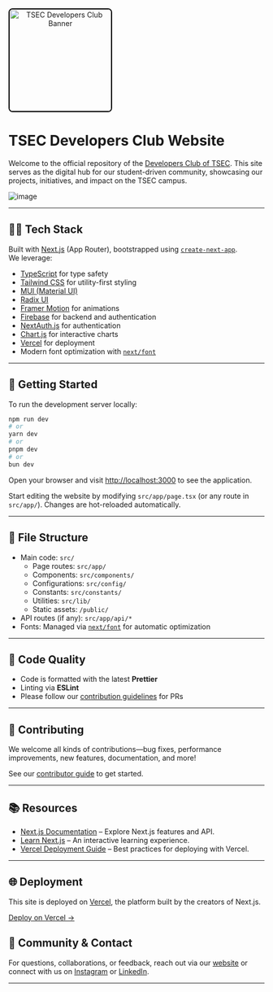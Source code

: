 <div align="center" style="display:inline-block;">
  <img src="./src/public/devsLogo.png" alt="TSEC Developers Club Banner" width="200" style="border:2px solid #000; border-radius:8px;" />
</div>

# TSEC Developers Club Website

Welcome to the official repository of the [Developers Club of TSEC](https://tsecdevsclub.com). This site serves as the digital hub for our student-driven community, showcasing our projects, initiatives, and impact on the TSEC campus.

![image](https://github.com/user-attachments/assets/41776e06-19a4-4bc3-8e4a-34f48080344c)


---


## 🧑‍💻 Tech Stack

Built with [Next.js](https://nextjs.org/) (App Router), bootstrapped using [`create-next-app`](https://github.com/vercel/next.js/tree/canary/packages/create-next-app).  
We leverage:

- [TypeScript](https://www.typescriptlang.org/) for type safety
- [Tailwind CSS](https://tailwindcss.com/) for utility-first styling
- [MUI (Material UI)](https://mui.com/)
- [Radix UI](https://www.radix-ui.com/)
- [Framer Motion](https://www.framer.com/motion/) for animations
- [Firebase](https://firebase.google.com/) for backend and authentication
- [NextAuth.js](https://next-auth.js.org/) for authentication
- [Chart.js](https://www.chartjs.org/) for interactive charts
- [Vercel](https://vercel.com/) for deployment  
- Modern font optimization with [`next/font`](https://nextjs.org/docs/basic-features/font-optimization)

---

## 🚀 Getting Started

To run the development server locally:

```bash
npm run dev
# or
yarn dev
# or
pnpm dev
# or
bun dev
```

Open your browser and visit [http://localhost:3000](http://localhost:3000) to see the application.

Start editing the website by modifying `src/app/page.tsx` (or any route in `src/app/`). Changes are hot-reloaded automatically.

---

## 📁 File Structure

- Main code: `src/`
  - Page routes: `src/app/`
  - Components: `src/components/`
  - Configurations: `src/config/`
  - Constants: `src/constants/`
  - Utilities: `src/lib/`
  - Static assets: `/public/`
- API routes (if any): `src/app/api/*`
- Fonts: Managed via [`next/font`](https://nextjs.org/docs/basic-features/font-optimization) for automatic optimization

---

## 🎯 Code Quality

- Code is formatted with the latest **Prettier**
- Linting via **ESLint**
- Please follow our [contribution guidelines](./CONTRIBUTING.md) for PRs

---

## 🤝 Contributing

We welcome all kinds of contributions—bug fixes, performance improvements, new features, documentation, and more!

See our [contributor guide](./CONTRIBUTING.md) to get started.

---

## 📚 Resources

- [Next.js Documentation](https://nextjs.org/docs) – Explore Next.js features and API.
- [Learn Next.js](https://nextjs.org/learn) – An interactive learning experience.
- [Vercel Deployment Guide](https://nextjs.org/docs/deployment) – Best practices for deploying with Vercel.

---

## 🌐 Deployment

This site is deployed on [Vercel](https://vercel.com/), the platform built by the creators of Next.js.

[Deploy on Vercel →](https://vercel.com/new?utm_medium=default-template&filter=next.js&utm_source=create-next-app&utm_campaign=create-next-app-readme)

## 💬 Community & Contact

For questions, collaborations, or feedback, reach out via our [website](https://tsecdevsclub.com) or connect with us on [Instagram](https://instagram.com/devsclubtsec) or [LinkedIn](https://linkedin.com/company/tsecdevsclub).

---
